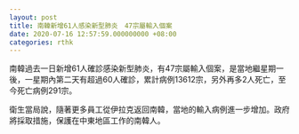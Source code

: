 ```yaml
---
layout: post
title: 南韓新增61人感染新型肺炎　47宗屬輸入個案
date: 2020-07-16 12:57:59.000000000 +08:00
categories: rthk
---
```


南韓過去一日新增61人確診感染新型肺炎，有47宗屬輸入個案，是當地繼星期一後，一星期內第二天有超過60人確診，累計病例13612宗，另外再多2人死亡，至今死亡病例291宗。

衛生當局說，隨著更多員工從伊拉克返回南韓，當地的輸入病例進一步增加。政府將採取措施，保護在中東地區工作的南韓人。
